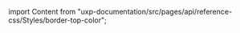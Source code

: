 
import Content from "uxp-documentation/src/pages/api/reference-css/Styles/border-top-color";

<Content query="product=photoshop"/>
